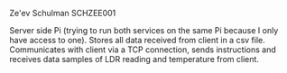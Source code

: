 Ze'ev Schulman
SCHZEE001

Server side Pi (trying to run both services on the same Pi because I only have access to one).
Stores all data received from client in a csv file. Communicates with client via a TCP connection, sends instructions and receives data samples of LDR reading and temperature from client.
